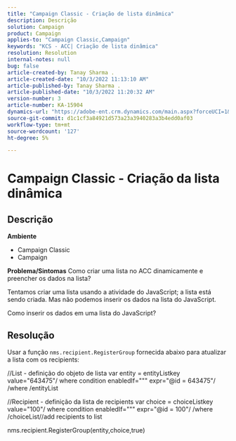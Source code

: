 ```yaml
---
title: "Campaign Classic - Criação de lista dinâmica"
description: Descrição
solution: Campaign
product: Campaign
applies-to: "Campaign Classic,Campaign"
keywords: "KCS - ACC| Criação de lista dinâmica"
resolution: Resolution
internal-notes: null
bug: false
article-created-by: Tanay Sharma .
article-created-date: "10/3/2022 11:13:10 AM"
article-published-by: Tanay Sharma .
article-published-date: "10/3/2022 11:20:32 AM"
version-number: 3
article-number: KA-15904
dynamics-url: "https://adobe-ent.crm.dynamics.com/main.aspx?forceUCI=1&pagetype=entityrecord&etn=knowledgearticle&id=06e6a659-0c43-ed11-bba2-0022480868ff"
source-git-commit: d1c1cf3a84921d573a23a3940283a3b4edd0af03
workflow-type: tm+mt
source-wordcount: '127'
ht-degree: 5%

---
```


# Campaign Classic - Criação da lista dinâmica

## Descrição

<b>Ambiente</b>
- Campaign Classic
- Campaign



<b>Problema/Sintomas</b>
Como criar uma lista no ACC dinamicamente e preencher os dados na lista?

Tentamos criar uma lista usando a atividade do JavaScript; a lista está sendo criada. Mas não podemos inserir os dados na lista do JavaScript.

Como inserir os dados em uma lista do JavaScript?


## Resolução


Usar a função `nms.recipient.RegisterGroup` fornecida abaixo para atualizar a lista com os recipients:



//List - definição do objeto de lista var entity = entityListkey value=&quot;643475&quot;/ where condition enabledIf=&quot;&quot;&quot; expr=&quot;@id = 643475&quot;/ /where /entityList



//Recipient - definição da lista de recipients var choice = choiceListkey value=&quot;100&quot;/ where condition enabledIf=&quot;&quot;&quot; expr=&quot;@id = 100&quot;/ /where /choiceList//add recipients to list

nms.recipient.RegisterGroup(entity,choice,true)
